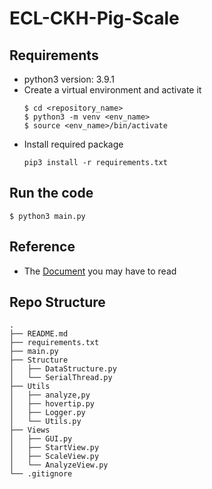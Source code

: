 # ECL-CKH-Pig-Scale

## Requirements
- python3 version: 3.9.1
- Create a virtual environment and activate it
    ```
    $ cd <repository_name>
    $ python3 -m venv <env_name>
    $ source <env_name>/bin/activate
    ```
- Install required package
    ```
    pip3 install -r requirements.txt
    ```

## Run the code
```
$ python3 main.py
```

## Reference
- The [Document](https://hackmd.io/@gcAQO6FETE6ZHMRzgzc67A/S1PPtG6MO) you may have to read


## Repo Structure
```
.
├── README.md
├── requirements.txt
├── main.py
├── Structure
│   ├── DataStructure.py
│   └── SerialThread.py
├── Utils
│   ├── analyze,py
│   ├── hovertip.py
│   ├── Logger.py
│   └── Utils.py
├── Views
│   ├── GUI.py
│   ├── StartView.py
│   ├── ScaleView.py
│   └── AnalyzeView.py
└── .gitignore
```